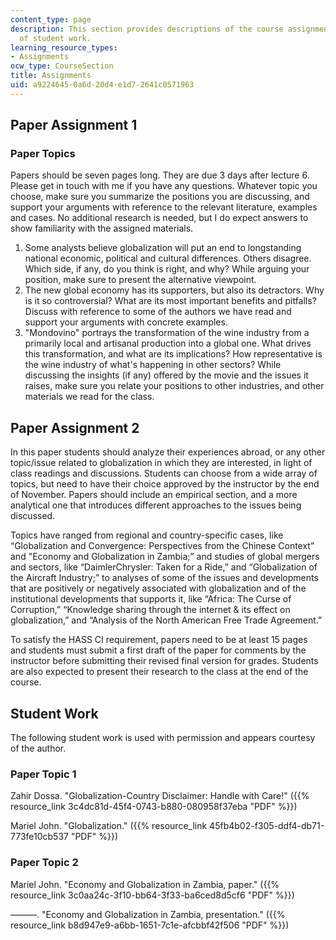 ```yaml
---
content_type: page
description: This section provides descriptions of the course assignments and examples
  of student work.
learning_resource_types:
- Assignments
ocw_type: CourseSection
title: Assignments
uid: a9224645-0a6d-20d4-e1d7-2641c0571963
---
```


Paper Assignment 1
------------------

### Paper Topics

Papers should be seven pages long. They are due 3 days after lecture 6. Please get in touch with me if you have any questions. Whatever topic you choose, make sure you summarize the positions you are discussing, and support your arguments with reference to the relevant literature, examples and cases. No additional research is needed, but I do expect answers to show familiarity with the assigned materials.

1.  Some analysts believe globalization will put an end to longstanding national economic, political and cultural differences. Others disagree. Which side, if any, do you think is right, and why? While arguing your position, make sure to present the alternative viewpoint.
2.  The new global economy has its supporters, but also its detractors. Why is it so controversial? What are its most important benefits and pitfalls? Discuss with reference to some of the authors we have read and support your arguments with concrete examples.
3.  "Mondovino" portrays the transformation of the wine industry from a primarily local and artisanal production into a global one. What drives this transformation, and what are its implications? How representative is the wine industry of what's happening in other sectors? While discussing the insights (if any) offered by the movie and the issues it raises, make sure you relate your positions to other industries, and other materials we read for the class.

Paper Assignment 2
------------------

In this paper students should analyze their experiences abroad, or any other topic/issue related to globalization in which they are interested, in light of class readings and discussions. Students can choose from a wide array of topics, but need to have their choice approved by the instructor by the end of November. Papers should include an empirical section, and a more analytical one that introduces different approaches to the issues being discussed.

Topics have ranged from regional and country-specific cases, like “Globalization and Convergence: Perspectives from the Chinese Context” and "Economy and Globalization in Zambia;” and studies of global mergers and sectors, like “DaimlerChrysler: Taken for a Ride,” and “Globalization of the Aircraft Industry;” to analyses of some of the issues and developments that are positively or negatively associated with globalization and of the institutional developments that supports it, like “Africa: The Curse of Corruption,” “Knowledge sharing through the internet & its effect on globalization,” and “Analysis of the North American Free Trade Agreement.”

To satisfy the HASS CI requirement, papers need to be at least 15 pages and students must submit a first draft of the paper for comments by the instructor before submitting their revised final version for grades. Students are also expected to present their research to the class at the end of the course.

Student Work
------------

The following student work is used with permission and appears courtesy of the author.

### Paper Topic 1

Zahir Dossa. "Globalization-Country Disclaimer: Handle with Care!" ({{% resource_link 3c4dc81d-45f4-0743-b880-080958f37eba "PDF" %}})

Mariel John. "Globalization." ({{% resource_link 45fb4b02-f305-ddf4-db71-773fe10cb537 "PDF" %}})

### Paper Topic 2

Mariel John. "Economy and Globalization in Zambia, paper." ({{% resource_link 3c0aa24c-3f10-bb64-3f33-ba6ced8d5cf6 "PDF" %}})

———. "Economy and Globalization in Zambia, presentation." ({{% resource_link b8d947e9-a6bb-1651-7c1e-afcbbf42f506 "PDF" %}})